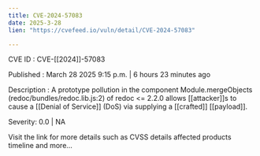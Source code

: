 ```yaml
---
title: CVE-2024-57083
date: 2025-3-28
lien: "https://cvefeed.io/vuln/detail/CVE-2024-57083"

---
```


CVE ID : CVE-[[2024]]-57083

Published :  March 28
2025
9:15 p.m. | 6 hours
23 minutes ago

Description : A prototype pollution in the component Module.mergeObjects (redoc/bundles/redoc.lib.js:2) of redoc <= 2.2.0 allows [[attacker]]s to cause a [[Denial of Service]] (DoS) via supplying a [[crafted]] [[payload]].

Severity: 0.0 | NA

Visit the link for more details
such as CVSS details
affected products
timeline
and more...
